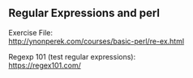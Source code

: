 ## Regular Expressions and perl

Exercise File:  
http://ynonperek.com/courses/basic-perl/re-ex.html


Regexp 101 (test regular expressions):  
https://regex101.com/
